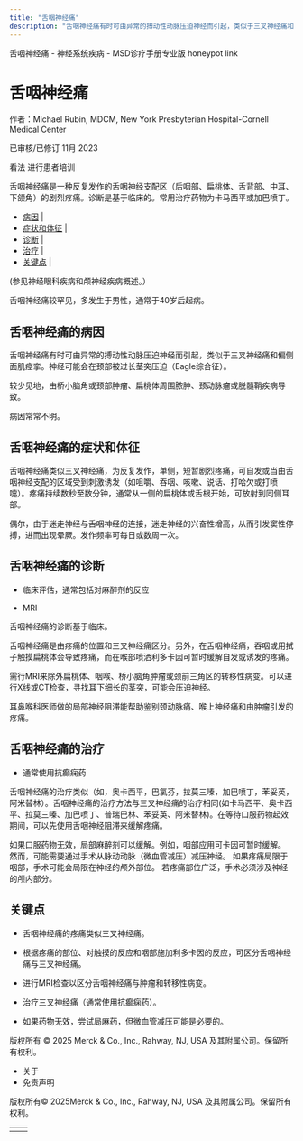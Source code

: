 ```yaml
---
title: "舌咽神经痛"
description: "舌咽神经痛有时可由异常的搏动性动脉压迫神经而引起，类似于三叉神经痛和偏侧面肌痉挛。神经可能会在颈部被过长茎突压迫（Eagle综合征）。"
---
```


﻿舌咽神经痛 \- 神经系统疾病 \- MSD诊疗手册专业版 honeypot link

# 舌咽神经痛

作者：Michael Rubin, MDCM, New York Presbyterian Hospital-Cornell Medical Center

已审核/已修订 11月 2023

看法 进行患者培训

舌咽神经痛是一种反复发作的舌咽神经支配区（后咽部、扁桃体、舌背部、中耳、下颌角）的剧烈疼痛。诊断是基于临床的。常用治疗药物为卡马西平或加巴喷丁。

- [病因](#病因_v43765641_zh) \|
- [症状和体征](#症状和体征_v1043003_zh) \|
- [诊断](#诊断_v1043006_zh) \|
- [治疗](#治疗_v1043014_zh) \|
- [关键点](#关键点_v43765647_zh) \|

(参见神经眼科疾病和颅神经疾病概述。）

舌咽神经痛较罕见，多发生于男性，通常于40岁后起病。

## 舌咽神经痛的病因

舌咽神经痛有时可由异常的搏动性动脉压迫神经而引起，类似于三叉神经痛和偏侧面肌痉挛。神经可能会在颈部被过长茎突压迫（Eagle综合征）。

较少见地，由桥小脑角或颈部肿瘤、扁桃体周围脓肿、颈动脉瘤或脱髓鞘疾病导致。

病因常常不明。

## 舌咽神经痛的症状和体征

舌咽神经痛类似三叉神经痛，为反复发作，单侧，短暂剧烈疼痛，可自发或当由舌咽神经支配的区域受到刺激诱发（如咀嚼、吞咽、咳嗽、说话、打哈欠或打喷嚏）。疼痛持续数秒至数分钟，通常从一侧的扁桃体或舌根开始，可放射到同侧耳部。

偶尔，由于迷走神经与舌咽神经的连接，迷走神经的兴奋性增高，从而引发窦性停搏，进而出现晕厥。发作频率可每日或数周一次。

## 舌咽神经痛的诊断

- 临床评估，通常包括对麻醉剂的反应

- MRI


舌咽神经痛的诊断基于临床。

舌咽神经痛是由疼痛的位置和三叉神经痛区分。另外，在舌咽神经痛，吞咽或用拭子触摸扁桃体会导致疼痛，而在喉部喷洒利多卡因可暂时缓解自发或诱发的疼痛。

需行MRI来除外扁桃体、咽喉、桥小脑角肿瘤或颈前三角区的转移性病变。可以进行X线或CT检查，寻找耳下细长的茎突，可能会压迫神经。

耳鼻喉科医师做的局部神经阻滞能帮助鉴别颈动脉痛、喉上神经痛和由肿瘤引发的疼痛。

## 舌咽神经痛的治疗

- 通常使用抗癫痫药


舌咽神经痛的治疗类似（如，奥卡西平，巴氯芬，拉莫三嗪，加巴喷丁，苯妥英，阿米替林）。舌咽神经痛的治疗方法与三叉神经痛的治疗相同(如卡马西平、奥卡西平、拉莫三嗪、加巴喷丁、普瑞巴林、苯妥英、阿米替林)。在等待口服药物起效期间，可以先使用舌咽神经阻滞来缓解疼痛。

如果口服药物无效，局部麻醉剂可以缓解。例如，咽部应用可卡因可暂时缓解。 然而，可能需要通过手术从脉动动脉（微血管减压）减压神经。 如果疼痛局限于咽部，手术可能会局限在神经的颅外部位。 若疼痛部位广泛，手术必须涉及神经的颅内部分。

## 关键点

- 舌咽神经痛的疼痛类似三叉神经痛。

- 根据疼痛的部位、对触摸的反应和咽部施加利多卡因的反应，可区分舌咽神经痛与三叉神经痛。

- 进行MRI检查以区分舌咽神经痛与肿瘤和转移性病变。

- 治疗三叉神经痛（通常使用抗癫痫药）。

- 如果药物无效，尝试局麻药，但微血管减压可能是必要的。




版权所有 © 2025
Merck & Co., Inc., Rahway, NJ, USA 及其附属公司。保留所有权利。

- 关于
- 免责声明

版权所有© 2025Merck & Co., Inc., Rahway, NJ, USA 及其附属公司。保留所有权利。

|     |     |
| --- | --- |
|  |  |